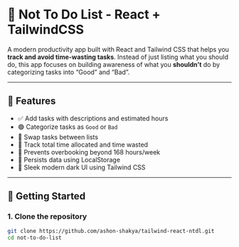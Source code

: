 # 🧠 Not To Do List - React + TailwindCSS

A modern productivity app built with React and Tailwind CSS that helps you **track and avoid time-wasting tasks**. Instead of just listing what you should do, this app focuses on building awareness of what you **shouldn’t** do by categorizing tasks into “Good” and “Bad”.

<!-- ![screenshot](https://via.placeholder.com/800x400.png?text=Not+To+Do+List+App+Preview) -->

---

## 🔧 Features

- ✅ Add tasks with descriptions and estimated hours
- 🟢 Categorize tasks as `Good` or `Bad`
- 🔁 Swap tasks between lists
- 🧮 Track total time allocated and time wasted
- 🚫 Prevents overbooking beyond 168 hours/week
- 💾 Persists data using LocalStorage
- 💅 Sleek modern dark UI using Tailwind CSS

---

## 🚀 Getting Started

### 1. Clone the repository

```bash
git clone https://github.com/ashon-shakya/tailwind-react-ntdl.git
cd not-to-do-list
```
